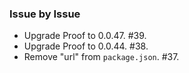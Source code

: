 ### Issue by Issue

 * Upgrade Proof to 0.0.47. #39.
 * Upgrade Proof to 0.0.44. #38.
 * Remove "url" from `package.json`. #37.
